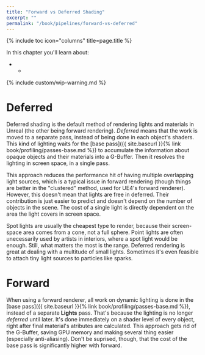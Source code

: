 ```yaml
---
title: "Forward vs Deferred Shading"
excerpt: ""
permalink: "/book/pipelines/forward-vs-deferred"
---
```


{% include toc icon="columns" title=page.title %}

In this chapter you'll learn about:

* -

{% include custom/wip-warning.md %}

# Deferred

Deferred shading is the default method of rendering lights and materials in Unreal (the other being forward rendering). _Deferred_ means that the work is moved to a separate pass, instead of being done in each object's shaders. This kind of lighting waits for the [base pass]({{ site.baseurl }}{% link book/profiling/passes-base.md %}) to accumulate the information about opaque objects and their materials into a G-Buffer. Then it resolves the lighting in screen space, in a single pass.

This approach reduces the performance hit of having multiple overlapping light sources, which is a typical issue in forward rendering (though things are better in the "clustered" method, used for UE4's forward renderer). However, this doesn't mean that lights are free in deferred. Their contribution is just easier to predict and doesn't depend on the number of objects in the scene. The cost of a single light is directly dependent on the area the light covers in screen space.

Spot lights are usually the cheapest type to render, because their screen-space area comes from a cone, not a full sphere. Point lights are often unecessarily used by artists in interiors, where a spot light would be enough. Still, what matters the most is the range. Deferred rendering is great at dealing with a multitude of small lights. Sometimes it's even feasible to attach tiny light sources to particles like sparks.

# Forward

When using a forward renderer, all work on dynamic lighting is done in the [base pass]({{ site.baseurl }}{% link book/profiling/passes-base.md %}), instead of a separate __Lights__ pass. That's because the lighting is no longer _deferred_ until later. It's done immediately on a shader level of every object, right after final material's atributes are calculated. This approach gets rid of the G-Buffer, saving GPU memory and making several thing easier (especially anti-aliasing). Don't be suprised, though, that the cost of the base pass is significantly higher with forward.

